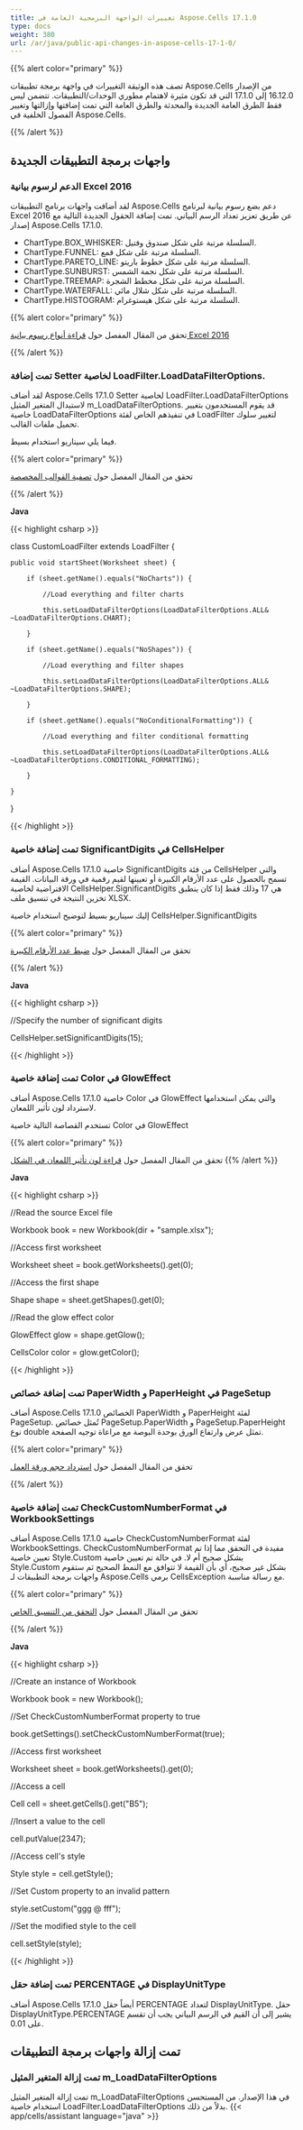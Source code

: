 ```yaml
---
title: تغييرات الواجهة البرمجية العامة في Aspose.Cells 17.1.0
type: docs
weight: 380
url: /ar/java/public-api-changes-in-aspose-cells-17-1-0/
---
```


{{% alert color="primary" %}} 

تصف هذه الوثيقة التغييرات في واجهة برمجة تطبيقات Aspose.Cells من الإصدار 16.12.0 إلى 17.1.0 التي قد تكون مثيرة لاهتمام مطوري الوحدات/التطبيقات. تتضمن ليس فقط الطرق العامة الجديدة والمحدثة والطرق العامة التي تمت إضافتها وإزالتها وتغيير الفصول الخلفية في Aspose.Cells.

{{% /alert %}} 
## **واجهات برمجة التطبيقات الجديدة**
### **الدعم لرسوم بيانية Excel 2016**
لقد أضافت واجهات برنامج التطبيقات Aspose.Cells دعم بضع رسوم بيانية لبرنامج Excel 2016 عن طريق تعزيز تعداد الرسم البياني. تمت إضافة الحقول الجديدة التالية مع إصدار Aspose.Cells 17.1.0.

- ChartType.BOX_WHISKER: السلسلة مرتبة على شكل صندوق وفتيل.
- ChartType.FUNNEL: السلسلة مرتبة على شكل قمع.
- ChartType.PARETO_LINE: السلسلة مرتبة على شكل خطوط باريتو.
- ChartType.SUNBURST: السلسلة مرتبة على شكل نجمة الشمس.
- ChartType.TREEMAP: السلسلة مرتبة على شكل مخطط الشجرة.
- ChartType.WATERFALL: السلسلة مرتبة على شكل شلال مائي.
- ChartType.HISTOGRAM: السلسلة مرتبة على شكل هيستوغرام.

{{% alert color="primary" %}} 

تحقق من المقال المفصل حول [قراءة أنواع رسوم بيانية Excel 2016](/cells/ar/java/read-and-manipulate-excel-2016-charts/)

{{% /alert %}} 
### **تمت إضافة Setter لخاصية LoadFilter.LoadDataFilterOptions.**
لقد أضاف Aspose.Cells 17.1.0 Setter لخاصية LoadFilter.LoadDataFilterOptions لاستبدال المتغير المثيل m_LoadDataFilterOptions. قد يقوم المستخدمون بتغيير خاصية LoadDataFilterOptions في تنفيذهم الخاص لفئة LoadFilter لتغيير سلوك تحميل ملفات القالب.

فيما يلي سيناريو استخدام بسيط.

{{% alert color="primary" %}} 

تحقق من المقال المفصل حول [تصفية القوالب المخصصة](/cells/ar/java/filter-objects-while-loading-workbook-or-worksheet/)

{{% /alert %}} 

**Java**

{{< highlight csharp >}}

 class CustomLoadFilter extends LoadFilter {

	public void startSheet(Worksheet sheet) {

		if (sheet.getName().equals("NoCharts")) {

			//Load everything and filter charts

			this.setLoadDataFilterOptions(LoadDataFilterOptions.ALL& ~LoadDataFilterOptions.CHART);

		}

		if (sheet.getName().equals("NoShapes")) {

			//Load everything and filter shapes

			this.setLoadDataFilterOptions(LoadDataFilterOptions.ALL& ~LoadDataFilterOptions.SHAPE);

		}

		if (sheet.getName().equals("NoConditionalFormatting")) {

			//Load everything and filter conditional formatting

			this.setLoadDataFilterOptions(LoadDataFilterOptions.ALL& ~LoadDataFilterOptions.CONDITIONAL_FORMATTING);

		}

	}

}

{{< /highlight >}}
### **تمت إضافة خاصية SignificantDigits في CellsHelper**
أضاف Aspose.Cells 17.1.0 خاصية SignificantDigits من فئة CellsHelper والتي تسمح بالحصول على عدد الأرقام الكبيرة أو تعيينها لقيم رقمية في ورقة البيانات. القيمة الافتراضية لخاصية CellsHelper.SignificantDigits هي 17 وذلك فقط إذا كان ينطبق تخزين النتيجة في تنسيق ملف XLSX.

إليك سيناريو بسيط لتوضيح استخدام خاصية CellsHelper.SignificantDigits

{{% alert color="primary" %}} 

تحقق من المقال المفصل حول [ضبط عدد الأرقام الكبيرة](/cells/ar/java/specifying-significant-digits-to-be-stored-in-excel-file/)

{{% /alert %}} 

**Java**

{{< highlight csharp >}}

 //Specify the number of significant digits

CellsHelper.setSignificantDigits(15);

{{< /highlight >}}
### **تمت إضافة خاصية Color في GlowEffect**
أضاف Aspose.Cells 17.1.0 خاصية Color في GlowEffect والتي يمكن استخدامها لاسترداد لون تأثير اللمعان.

تستخدم القصاصة التالية خاصية Color في GlowEffect

{{% alert color="primary" %}} 

تحقق من المقال المفصل حول [قراءة لون تأثير اللمعان في الشكل](/cells/ar/java/read-color-of-the-shape-s-glow-effect/)
{{% /alert %}} 

**Java**

{{< highlight csharp >}}

 //Read the source Excel file

Workbook book = new Workbook(dir + "sample.xlsx");

//Access first worksheet

Worksheet sheet = book.getWorksheets().get(0);

//Access the first shape

Shape shape = sheet.getShapes().get(0);

//Read the glow effect color

GlowEffect glow = shape.getGlow();

CellsColor color = glow.getColor();

{{< /highlight >}}
### **تمت إضافة خصائص PaperWidth و PaperHeight في PageSetup**
أضاف Aspose.Cells 17.1.0 الخصائص PaperWidth و PaperHeight لفئة PageSetup. تُمثل خصائص PageSetup.PaperWidth و PageSetup.PaperHeight نوع double تمثل عرض وارتفاع الورق بوحدة البوصة مع مراعاة توجيه الصفحة.

{{% alert color="primary" %}} 

تحقق من المقال المفصل حول [استرداد حجم ورقة العمل](/cells/ar/java/get-paper-width-and-height-from-pagesetup-of-worksheet/)

{{% /alert %}} 
### **تمت إضافة خاصية CheckCustomNumberFormat في WorkbookSettings**
أضاف Aspose.Cells 17.1.0 خاصية CheckCustomNumberFormat لفئة WorkbookSettings. CheckCustomNumberFormat مفيدة في التحقق مما إذا تم تعيين خاصية Style.Custom بشكل صحيح أم لا. في حالة تم تعيين خاصية Style.Custom بشكل غير صحيح، أي بأن القيمة لا تتوافق مع النمط الصحيح ثم ستقوم واجهات برمجة التطبيقات لـ Aspose.Cells برمي CellsException مع رسالة مناسبة.

{{% alert color="primary" %}} 

تحقق من المقال المفصل حول [التحقق من التنسيق الخاص](/cells/ar/java/check-custom-number-format-when-setting-style-custom-property/)

{{% /alert %}} 

**Java**

{{< highlight csharp >}}

 //Create an instance of Workbook

Workbook book = new Workbook();

//Set CheckCustomNumberFormat property to true

book.getSettings().setCheckCustomNumberFormat(true);

//Access first worksheet

Worksheet sheet = book.getWorksheets().get(0);

//Access a cell

Cell cell = sheet.getCells().get("B5");

//Insert a value to the cell

cell.putValue(2347);

//Access cell's style

Style style = cell.getStyle();



//Set Custom property to an invalid pattern

style.setCustom("ggg @ fff");

//Set the modified style to the cell

cell.setStyle(style);

{{< /highlight >}}
### **تمت إضافة حقل PERCENTAGE في DisplayUnitType**
أضاف Aspose.Cells 17.1.0 أيضاً حقل PERCENTAGE لتعداد DisplayUnitType. حقل DisplayUnitType.PERCENTAGE يشير إلى أن القيم في الرسم البياني يجب أن تقسم على 0.01.
## **تمت إزالة واجهات برمجة التطبيقات**
### **تمت إزالة المتغير المثيل m_LoadDataFilterOptions**
تمت إزالة المتغير المثيل m_LoadDataFilterOptions في هذا الإصدار. من المستحسن استخدام خاصية LoadFilter.LoadDataFilterOptions بدلاً من ذلك.
{{< app/cells/assistant language="java" >}}
